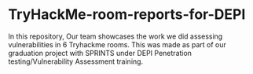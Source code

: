 # TryHackMe-room-reports-for-DEPI
In this repository, Our team showcases the work we did assessing vulnerabilities in 6 Tryhackme rooms. 
This was made as part of our graduation project with SPRINTS under DEPI Penetration testing/Vulnerability Assessment training.
